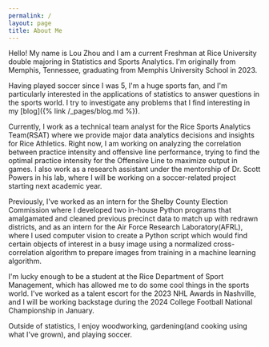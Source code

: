 ```yaml
---
permalink: /
layout: page
title: About Me
---
```


Hello! My name is Lou Zhou and I am a current Freshman at Rice University double majoring in Statistics and Sports Analytics. I'm originally from Memphis, Tennessee, graduating from Memphis University School in 2023.

Having played soccer since I was 5, I'm a huge sports fan, and I'm particularly interested in the applications of statistics to answer questions in the sports world. I try to investigate any problems that I find interesting in my [blog]({% link /_pages/blog.md %}).

Currently, I work as a technical team analyst for the Rice Sports Analytics Team(RSAT) where we provide major data analytics decisions and insights for Rice Athletics. Right now, I am working on analyzing the correlation between practice intensity and offensive line performance, trying to find the optimal practice intensity for the Offensive Line to maximize output in games. I also work as a research assistant under the mentorship of Dr. Scott Powers in his lab, where I will be working on a soccer-related project starting next academic year.

Previously, I've worked as an intern for the Shelby County Election Commission where I developed two in-house Python programs that amalgamated and cleaned previous precinct data to match up with redrawn districts, and as an intern for the Air Force Research Laboratory(AFRL), where I used computer vision to create a Python script which would find certain objects of interest in a busy image using a normalized cross-correlation algorithm to prepare images from training in a machine learning algorithm.

I'm lucky enough to be a student at the Rice Department of Sport Management, which has allowed me to do some cool things in the sports world. I've worked as a talent escort for the 2023 NHL Awards in Nashville, and I will be working backstage during the 2024 College Football National Championship in January.

Outside of statistics, I enjoy woodworking, gardening(and cooking using what I've grown), and playing soccer.



